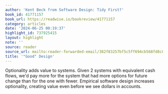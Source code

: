 ```yaml
---
author: 'Kent Beck from Software Design: Tidy First?'
book_id: 41771157
book_url: https://readwise.io/bookreview/41771157
category: articles
date: '2024-06-25 00:19:37'
highlight_id: 737925415
layout: highlight
note: ''
source: reader
source_url: mailto:reader-forwarded-email/382f83257bf5c5ff694cb568fd8c8414
title: '"Good" Design'
---
```


Optionality adds value to systems. Given 2 systems with equivalent cash flows, we'd pay more for the system that had more options for future change than for the one with fewer. Empirical software design increases optionality, creating value even before we see dollars in accounts.